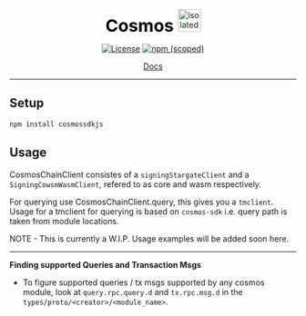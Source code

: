 <p align="center" size="20">
    <span style="color:black;font-weight:700;font-size:30px">
    Cosmos
    </span> 
    <img src="https://www.computerhope.com/jargon/j/javascript.png" alt="isolated" width="40"/>
</p>
<p align="center">
    <a href="https://opensource.org/licenses/Apache-2.0"><img alt="License" src="https://img.shields.io/badge/License-Apache_2.0-blue.svg"></a>
    <a href="https://www.npmjs.com/package/cosmossdkjs"><img alt="npm (scoped)" src="https://img.shields.io/npm/v/cosmossdkjs.svg"> </a>
</p>

<p align="center">
    <a href="https://cosmos.github.io/cosmjs/latest/stargate/index.html">Docs</a>
</p>

---

## Setup

```sh
npm install cosmossdkjs
```

## Usage

CosmosChainClient consistes of a `signingStargateClient` and a
`SigningCowsmWasmClient`, refered to as core and wasm respectively.

For querying use CosmosChainClient.query, this gives you a `tmclient`. Usage for
a tmclient for querying is based on `cosmos-sdk` i.e. query path is taken from
module locations.


NOTE - This is currently a W.I.P. Usage examples will be added soon here. 

-------------------------------

**Finding supported Queries and Transaction Msgs**

- To figure supported queries / tx msgs supported by any cosmos module, look at `query.rpc.query.d` and `tx.rpc.msg.d` in the `types/proto/<creator>/<module_name>`.
